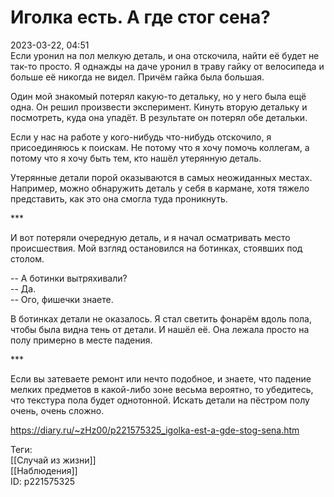 Иголка есть. А где стог сена?
==============================

   
 2023-03-22, 04:51   
   Если уронил на пол мелкую деталь, и она отскочила, найти её будет не так-то просто. Я однажды на даче уронил в траву гайку от велосипеда и больше её никогда не видел. Причём гайка была большая.   
   
 Один мой знакомый потерял какую-то детальку, но у него была ещё одна. Он решил произвести эксперимент. Кинуть вторую детальку и посмотреть, куда она упадёт. В результате он потерял обе детальки.   
   
 Если у нас на работе у кого-нибудь что-нибудь отскочило, я присоединяюсь к поискам. Не потому что я хочу помочь коллегам, а потому что я хочу быть тем, кто нашёл утерянную деталь.   
   
 Утерянные детали порой оказываются в самых неожиданных местах. Например, можно обнаружить деталь у себя в кармане, хотя тяжело представить, как это она смогла туда проникнуть.   
   
 \*\*\*   
   
 И вот потеряли очередную деталь, и я начал осматривать место происшествия. Мой взгляд остановился на ботинках, стоявших под столом.   
   
 -- А ботинки вытряхивали?   
 -- Да.   
 -- Ого, фишечки знаете.   
   
 В ботинках детали не оказалось. Я стал светить фонарём вдоль пола, чтобы была видна тень от детали. И нашёл её. Она лежала просто на полу примерно в месте падения.   
   
 \*\*\*   
   
 Если вы затеваете ремонт или нечто подобное, и знаете, что падение мелких предметов в какой-либо зоне весьма вероятно, то убедитесь, что текстура пола будет однотонной. Искать детали на пёстром полу очень, очень сложно.   
     
 <https://diary.ru/~zHz00/p221575325_igolka-est-a-gde-stog-sena.htm>   
   
 Теги:   
 [[Случай из жизни]]   
 [[Наблюдения]]   
 ID: p221575325